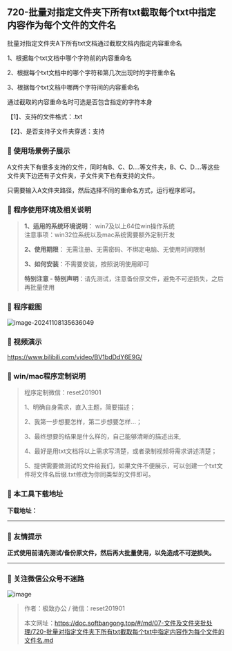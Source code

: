 ## 720-批量对指定文件夹下所有txt截取每个txt中指定内容作为每个文件的文件名

批量对指定文件夹A下所有txt文档通过截取文档内指定内容重命名

1、根据每个txt文档中哪个字符前的内容重命名

2、根据每个txt文档中的哪个字符和第几次出现时的字符重命名

3、根据每个txt文档中哪两个字符间的内容重命名

通过截取的内容重命名时可选是否包含指定的字符本身

【1】、支持的文件格式：.txt

【2】、是否支持子文件夹穿透：支持  

### 📑 使用场景例子展示

A文件夹下有很多支持的文件，同时有B、C、D....等文件夹，B、C、D....等这些文件夹下边还有子文件夹，子文件夹下也有支持的文件。

只需要输入A文件夹路径，然后选择不同的重命名方式，运行程序即可。

### 📑 程序使用环境及相关说明

> **1、适用的系统环境说明**： win7及以上64位win操作系统  
> 注意事项：win32位系统以及mac系统需要额外定制开发  
>
> **2、使用期限**： 无需注册、无需密码、不绑定电脑、无使用时间限制  
>
> **3、如何安装**：不需要安装，按照说明使用即可  
>
> **特别注意 - 特别声明**：请先测试，注意备份原文件，避免不可逆损失，之后再批量使用

### 📑 程序截图

![image-20241108135636049](https://s2.loli.net/2024/11/08/xyIUeo3tSdCjrL6.png) 

### 📑 视频演示

https://www.bilibili.com/video/BV1bdDdY6E9G/

### 📑 win/mac程序定制说明

> 程序定制微信：reset201901  
>
> 1、明确自身需求，直入主题，简要描述；
>
> 2、我第一步想要怎样，第二步想要怎样...； 
>
> 3、最终想要的结果是什么样的，自己能够清晰的描述出来,  
>
> 4、最好是用txt文档将以上需求写清楚，或者录制视频将需求讲述清楚；  
>
> 5、提供需要做测试的文件给我们，如果文件不便展示，可以创建一个txt文件将文件名后缀.txt修改为你同类型的文件即可。  

### 📑 本工具下载地址

**下载地址：**

------

### 📑 友情提示

**正式使用前请先测试/备份原文件，然后再大批量使用，以免造成不可逆损失。**

------

### 📑 关注微信公众号不迷路

![image](https://s2.loli.net/2024/11/02/tK9T7jxLcuv5rUk.png)

> 作者：极致办公  /  微信：reset201901
>
> 本文网址：https://doc.softbangong.top/#/md/07-文件及文件夹批处理/720-批量对指定文件夹下所有txt截取每个txt中指定内容作为每个文件的文件名.md
